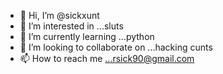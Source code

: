 - 👋 Hi, I’m @sickxunt
- 👀 I’m interested in ...sluts
- 🌱 I’m currently learning ...python
- 💞️ I’m looking to collaborate on ...hacking cunts
- 📫 How to reach me ...rsick90@gmail.com

<!---
sickxunt/sickxunt is a ✨ special ✨ repository because its `README.md` (this file) appears on your GitHub profile.
You can click the Preview link to take a look at your changes.
--->
